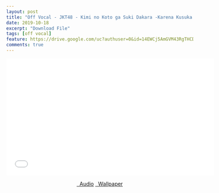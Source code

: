 ```yaml
---
layout: post
title: "Off Vocal - JKT48 - Kimi no Koto ga Suki Dakara -Karena Kusuka Dirimu-"
date: 2019-10-18
excerpt: "Download File"
tags: [off vocal]
feature: https://drive.google.com/uc?authuser=0&id=14EWCj5AmGVM43RgTHCDU8IHgGJmKdald&export=download
comments: true
---
```

<iframe width="560" height="315" src="//www.youtube.com/embed/_8Pgi47o1D4" frameborder="0"> </iframe>
<center>
<figure class="half">
<a href="https://drive.google.com/uc?authuser=0&id=14JX0ifQy_KtJRfmQpqVFzivnLVODNDO4&export=download" class="btn" target="_blank" rel="noopener noreferrer"><i class="fa fa-caret-down"></i> &nbsp; Audio</a>
<a href="https://drive.google.com/uc?authuser=0&id=14EWCj5AmGVM43RgTHCDU8IHgGJmKdald&export=download" class="btn" target="_blank" rel="noopener noreferrer"><i class="fa fa-caret-down"></i> &nbsp; Wallpaper</a>
</figure>
</center>
